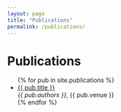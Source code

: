 ```yaml
---
layout: page
title: "Publications"
permalink: /publications/
---
```


# Publications

<ul>
  {% for pub in site.publications %}
    <li>
      <a href="{{ pub.url }}">{{ pub.title }}</a><br>
      <em>{{ pub.authors }}</em>, {{ pub.venue }}
    </li>
  {% endfor %}
</ul>